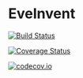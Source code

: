 # EveInvent

[![Build Status](https://travis-ci.org/aaalexandrov/EveInvent.jl.svg?branch=master)](https://travis-ci.org/aaalexandrov/EveInvent.jl)

[![Coverage Status](https://coveralls.io/repos/aaalexandrov/EveInvent.jl/badge.svg?branch=master&service=github)](https://coveralls.io/github/aaalexandrov/EveInvent.jl?branch=master)

[![codecov.io](http://codecov.io/github/aaalexandrov/EveInvent.jl/coverage.svg?branch=master)](http://codecov.io/github/aaalexandrov/EveInvent.jl?branch=master)
